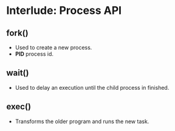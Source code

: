 # Interlude: Process API

## fork()

- Used to create a new process.
- **PID** process id.

## wait()

- Used to delay an execution until the child process in finished.

## exec()

- Transforms the older program and runs the new task.
